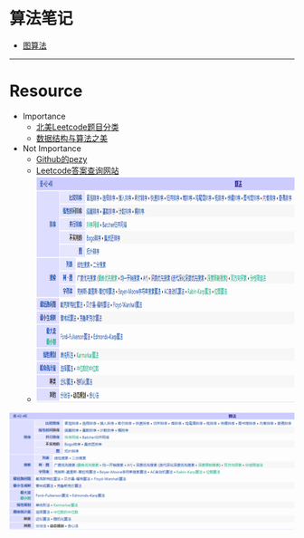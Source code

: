 # 算法笔记
* [图算法](/algorithm/Graph/README.md)

***
# Resource
* Importance
    * [北美Leetcode题目分类](https://zhuanlan.zhihu.com/p/89392459)
    * [数据结构与算法之美](http://asdfghjkl.xyz/2019/05/24/%E6%95%B0%E6%8D%AE%E7%BB%93%E6%9E%84%E4%B8%8E%E7%AE%97%E6%B3%95%E4%B9%8B%E7%BE%8E/?nsukey=sqbc%2FtdGR7a6mqcf12aRwuaUo4NIwvu3IJqIGQ9mlKvUKReTqHzjIZ8LBDYaEeuGQG%2Fe34iLbTRCX%2Bs1eMvMRHzoqxh63jBdY4PTiBcRSDQKRoSSodIpKjDA9iGeK2381XzDLT9U8NgO8gwIZO0Qlg%3D%3D)
* Not Importance
    * [Github的pezy](https://github.com/pezy/LeetCode)  
    * [Leetcode答案查询网站](https://www.jiuzhang.com/solution/)
    * <img width="1060" height="400" src="/%E7%AE%97%E6%B3%95%E7%B1%BB%E5%88%AB%E5%9B%BE.png"/>

![111](/算法类别图.png)